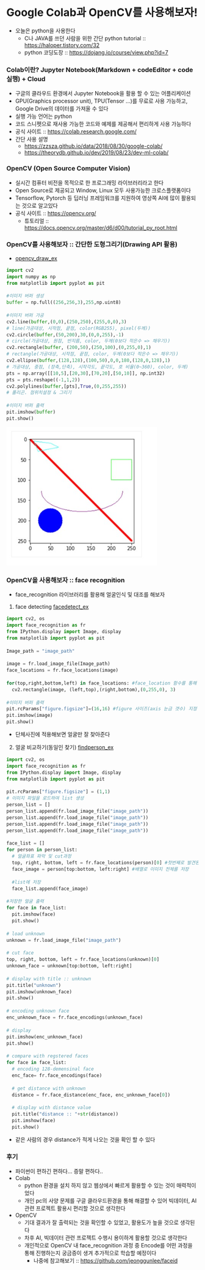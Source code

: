 # Google Colab과 OpenCV를 사용해보자!
- 오늘은 python을 사용한다
  - C나 JAVA를 쓰던 사람을 위한 간단 python tutorial :: https://haloper.tistory.com/32
  - python 코딩도장 :: https://dojang.io/course/view.php?id=7

### Colab이란? Jupyter Notebook(Markdown + codeEditor + code실행) + Cloud
- 구글의 클라우드 환경에서 Jupyter Notebook을 활용 할 수 있는 어플리케이션
- GPU(Graphics processor unit), TPU(Tensor ...)를 무료로 사용 가능하고, Google Drive의 데이터를 가져올 수 있다
- 실행 가능 언어는 python
- 코드 스니펫으로 재사용 가능한 코드와 예제를 제공해서 편리하게 사용 가능하다
- 공식 사이트 :: https://colab.research.google.com/
- 간단 사용 설명
  - https://zzsza.github.io/data/2018/08/30/google-colab/ 
  - https://theorydb.github.io/dev/2019/08/23/dev-ml-colab/

### OpenCV (Open Source Computer Vision)

- 실시간 컴퓨터 비전을 목적으로 한 프로그래밍 라이브러리라고 한다
- Open Source로 제공되고 Window, Linux 모두 사용가능한 크로스플랫폼이다
- Tensorflow, Pytorch 등 딥러닝 프레임워크를 지원하여 영상쪽 AI에 많이 활용되는 것으로 알고있다
- 공식 사이트 :: https://opencv.org/
  - 튜토리얼 :: https://docs.opencv.org/master/d6/d00/tutorial_py_root.html

### OpenCV를 사용해보자 :: 간단한 도형그리기(Drawing API 활용)
- [opencv_draw_ex](opencv_draw_ex.py)
```python
import cv2
import numpy as np
from matplotlib import pyplot as pit

#이미지 버퍼 생성
buffer = np.full((256,256,3),255,np.uint8)

#이미지 버퍼 가공
cv2.line(buffer,(0,0),(250,250),(255,0,0),3)
# line(가공대상, 시작점, 끝점, color(RGB255), pixel(두께))
cv2.circle(buffer,(50,200),30,(0,0,255),-1)
# circle(가공대상, 원점, 반지름, color, 두께(0보다 작은수 => 채우기))
cv2.rectangle(buffer, (200,50),(250,100),(0,255,0),1)
# rectangle(가공대상, 시작점, 끝점, color, 두께(0보다 작은수 => 채우기))
cv2.ellipse(buffer,(128,128),(100,50),0,0,180,(128,0,128),1)
# 가공대상, 중점, (장축,단축), 시작각도, 끝각도, 호 비율(0~360), color, 두께)
pts = np.array([[10,5],[20,30],[70,20],[50,10]], np.int32)
pts = pts.reshape((-1,1,2))
cv2.polylines(buffer,[pts],True,(0,255,255))
# 폴리곤. 점위치설정 & 그리기

#이미지 버퍼 출력
pit.imshow(buffer)
pit.show()
```
![result](res.jpg)

### OpenCV을 사용해보자 :: face recognition
- face_recognition 라이브러리를 활용해 얼굴인식 및 대조를 해보자
1. face detecting [facedetect_ex](facedetect_ex.py)
```python
import cv2, os
import face_recognition as fr
from IPython.display import Image, display
from matplotlib import pyplot as pit

Image_path = "image_path"

image = fr.load_image_file(Image_path)
face_locations = fr.face_locations(image)

for(top,right,bottom,left) in face_locations: #face_location 함수를 통해 얼굴 기준으로 value 생성
  cv2.rectangle(image, (left,top),(right,bottom),(0,255,0), 3)
  
#이미지 버퍼 출력
pit.rcParams["figure.figsize"]=(16,16) #figure 사이즈(axis 눈금 갯수) 지정
pit.imshow(image)
pit.show()
```
  - 단체사진에 적용해보면 얼굴만 잘 찾아준다
2. 얼굴 비교하기(동일인 찾기) [findperson_ex](findperson_ex.py)
```python
import cv2, os
import face_recognition as fr
from IPython.display import Image, display
from matplotlib import pyplot as pit

pit.rcParams["figure.figsize"] = (1,1)
# 이미지 파일을 로드하여 list 생성
person_list = []
person_list.append(fr.load_image_file("image_path"))
person_list.append(fr.load_image_file("image_path"))
person_list.append(fr.load_image_file("image_path"))
person_list.append(fr.load_image_file("image_path"))

face_list = []
for person in person_list:
  # 얼굴좌표 파악 및 cut과정
  top, right, bottom, left = fr.face_locations(person)[0] #첫번째로 발견된 얼굴(독사진이니까..)
  face_image = person[top:bottom, left:right] #배열로 이미지 전체를 저장

  #list에 저장
  face_list.append(face_image)

#저장한 얼굴 출력
for face in face_list:
  pit.imshow(face)
  pit.show()
  
# load unknown
unknown = fr.load_image_file("image_path")

# cut face
top, right, bottom, left = fr.face_locations(unknown)[0]
unknown_face = unknown[top:bottom, left:right]

# display with title :: unknown
pit.title("unknown")
pit.imshow(unknown_face)
pit.show()

# encoding unknown face
enc_unknown_face = fr.face_encodings(unknown_face)

# display
pit.imshow(enc_unknown_face)
pit.show()

# compare with regstered faces
for face in face_list:
  # encoding 128-demensinal face
  enc_face= fr.face_encodings(face)

  # get distance with unknown
  distance = fr.face_distance(enc_face, enc_unknown_face[0])

  # display with distance value
  pit.title("distance :: "+str(distance))
  pit.imshow(face)
  pit.show()
```
  - 같은 사람의 경우 distance가 적게 나오는 것을 확인 할 수 있다
 
### 후기
- 파이썬이 편하긴 편하다... 증말 편하다..
- Colab
  - python 환경을 설치 하지 않고 웹상에서 빠르게 활용할 수 있는 것이 매력적이었다
  - 개인 pc의 사양 문제를 구글 클라우드환경을 통해 해결할 수 있어 빅데이터, AI관련 프로젝트 활용시 편리할 것으로 생각한다
- OpenCV
  - 기대 결과가 잘 출력되는 것을 확인할 수 있었고, 활용도가 높을 것으로 생각된다
  - 차후 AI, 빅데이터 관련 프로젝트 수행시 용이하게 활용할 것으로 생각한다
  - 개인적으로 OpenCV 내 face_recognition 과정 중 Encode를 어떤 과정을 통해 진행하는지 궁금증이 생겨 추가적으로 학습할 예정이다
    - 나중에 참고해보기 :: https://github.com/jeonggunlee/faceid
